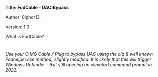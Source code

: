 **Title: FodCable - UAC Bypass**

Author: 0iphor13

Version: 1.0

What is FodCable?
#
*Use your O.MG Cable / Plug to bypass UAC using the old & well known Fodhelper.exe method, slightly modified.*
*It is likely that this will trigger Windows Defender - But still opening an elevated command prompt in 2022.*
#
